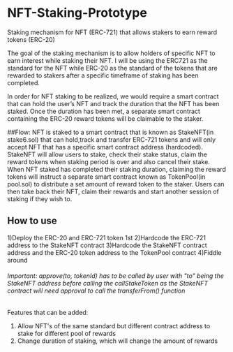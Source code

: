 # NFT-Staking-Prototype
Staking mechanism for NFT (ERC-721) that allows stakers to earn reward tokens (ERC-20)


The goal of the staking mechanism is to allow holders of specific NFT to earn interest while staking their NFT. I will be using the ERC721 as the standard for the NFT while ERC-20 as the standard of the tokens that are rewarded to stakers after a specific timeframe of staking has been completed.

In order for NFT staking to be realized, we would require a smart contract that can hold the user’s NFT and track the duration that the NFT has been staked. Once the duration has been met, a separate smart contract containing the ERC-20 reward tokens will be claimable to the staker.

##Flow:
NFT is staked to a smart contract that is known as StakeNFT(in stake6.sol) that can hold,track and transfer ERC-721 tokens and will only accept NFT that has a specific smart contract address (hardcoded). StakeNFT will allow users to stake, check their stake status, claim the reward tokens when staking period is over and also cancel their stake. When NFT staked has completed their staking duration, claiming the reward tokens will instruct a separate smart contract known as TokenPool(in pool.sol) to distribute a set amount of reward token to the staker. Users can then take back their NFT, claim their rewards and start another session of staking if they wish to.

## How to use
1)Deploy the ERC-20 and ERC-721 token 1st
2)Hardcode the ERC-721 address to the StakeNFT contract
3)Hardcode the StakeNFT contract address and the ERC-20 token address to the TokenPool contract
4)Fiddle around

###### Important: approve(to, tokenId) has to be called by user with "to" being the StakeNFT address before calling the callStakeToken as the StakeNFT contract will need approval to call the transferFrom() function




Features that can be added:
1) Allow NFT's of the same standard but different contract address to stake for different pool of rewards
2) Change duration of staking, which will change the amount of rewards

